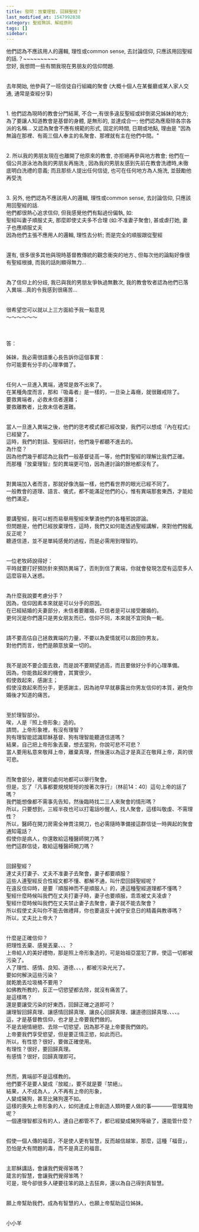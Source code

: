 ```yaml
---
title: 發問：放棄理智，回歸聖經？
last_modified_at: 1547992838
category: 聖經無誤、解經原則
tags: []
sidebar: 
---
```


<p>他們認為不應該用人的邏輯, 理性或common sense, 去討論信仰, 只應該用回聖經的話.？<!--more-->~~~~~~~~~~<br/>您好, 我想問一些有關我現在男朋友的信仰問題.<br/><br/><br/>去年開始, 他參與了一班信徒自行組織的聚會 (大概十個人在某餐廳或某人家人交通, 通常是查經分享)<br/><br/><br/>1. 他們認為現時的教會分門結黨, 不合一,有很多違反聖經或絆倒弟兄姊妹的地方; 為了要讓人知道教會是基督的身體, 是無形的, 並達成合一; 他們認為應廢除各宗各派的名稱... 又認為聚會不應有規範的形式, 固定的時間, 日期或地點, 理由是 "因為無論在那裡、有兩三個人奉主的名聚會、那裡就有主在他們中間。"<br/><br/><br/>2. 所以我的男朋友現在也離開了他原來的教會, 亦拒絕再參與地方教會; 他們在一個公共游泳池為我的男朋友再施洗 , 因為我的男朋友感到先前在教會洗禮時,未徹底明白洗禮的意義; 而且那些人提出任何信徒, 也可在任何地方為人施洗, 並鼓勵他再受洗<br/><br/><br/>3. 另外, 他們認為不應該用人的邏輯, 理性或common sense, 去討論信仰, 只應該用回聖經的話. <br/>他們都很熱心追求信仰, 但我感覺他們有點過份偏執, 如: <br/>聖經叫妻子順服丈夫, 那麼即使丈夫多不合理 (如:不准妻子聚會), 甚或虐打她, 妻子也應順服丈夫<br/>因為他們主張不應用人的邏輯, 理性去分析;  而是完全的順服跟從聖經<br/><br/><br/>還有, 很多很多其他與現時基督教傳統的觀念衝突的地方., 但每次他的論點好像很有聖經根據, 而我的話則顯得無力...<br/><br/><br/>為了信仰上的分歧, 我已與我的男朋友爭執過無數次,  我的教會牧者認為他們已落入異端...真的令我感到很痛苦...<br/><br/><br/>很希望您可以就以上三方面給予我一點意見<br/>～～～～～～<br/><br/><br/><br/>答：<br/><br/>姊妹，我必需很語重心長告訴你這個事實：<br/>你可能要有分手的心理準備了。<br/><br/><br/>任何人一旦進入異端，通常是救不出來了。<br/>在某種角度而言，那和『吸毒者』是一樣的，一旦染上毒癮，就很難戒除了。<br/>要救異端者，必救未信者還難；<br/>要救離教者，比救未信者還難。<br/><br/><br/>當人一旦進入異端之後，他們的思考模式都已經改變，我們可以想成『內在程式』已經變了。<br/>這時，我們的對話、聖經研討，他們幾乎都聽不進去的。<br/>為什麼？<br/>因為他們幾乎都認為比我們一般基督徒高一等，他們對聖經的理解比我們正確。<br/>而那種『放棄理智』型的異端更可怕，因為連討論的餘地都沒有了。<br/><br/><br/>對異端加入者而言，那就好像洗腦一樣，他們看世界的眼光已經不同了。<br/>一般教會的道理、語言、儀式，都不能滿足他們的心，惟有異端那套東西，才能給他們滿足。<br/><br/><br/>要講聖經，我可以輕而易舉用聖經來擊潰他們的各種邪說謬論。<br/>但問題是，他們已經放棄理性，這時，我們又如何能透過聖經講解，來對他們撥亂反正呢？<br/>聽道信道，並不是單純感覺的過程，而是必需用到理智的。<br/><br/><br/>一位老牧師說得好：<br/>平時就要打好預防針來預防異端了，否則到信了異端，你就會發現怎麼有這麼多人這麼容易入迷惑。<br/><br/><br/>為什麼我說要考慮分手？<br/>因為，信仰因素本來就是可以分手的原因。<br/>在已經結婚的夫妻部分，未信者要離婚，已信者是可以接受離婚的。<br/>更何況是你們還只是男女朋友而已，信仰不同，本來就不宜同負一軛。<br/><br/><br/>請不要高估自己拯救異端的力量，不要以為愛情就可以救回你男友。<br/>對他們而言，他們是願意放棄一切的。<br/><br/><br/>我不是說不要企圖去救，而是說不要期望過高，而且要做好分手的心理準備。<br/>因為，你能救起來的機會，其實很少。<br/>假使救起來，感謝主；<br/>假使沒救起來而分手，更感謝主，因為祂早早就暴露出你男友信仰的本質，避免你婚後才知道的痛苦。<br/><br/><br/>至於理智部分。<br/>唉，人是『照上帝形象』造的。<br/>請問，上帝形象裡，有沒有理智？<br/>狗有理智能認識耶穌基督、狗有理智能聽道信道嗎？<br/>結果，自己把上帝形象丟棄，想去當狗，你說可悲不可悲？<br/>當人要用私意來敬拜上帝，離棄真理，然後還以為這才是真正在敬拜上帝，真的很可悲。<br/><br/><br/>而聚會部分，確實何處何地都可以舉行聚會。<br/>但是，忘了『凡事都要規規矩矩的按著次序行』（林前14：40）這句上帝的話了嗎？<br/>我們能想像都不需事先告知，然後臨時找二三人來聚會的情形嗎？<br/>所以，只要想到，三經半夜也可以打電話吵醒人，找人聚會，這樣叫敬虔、不需理性？<br/>所以，醫師在開刀房需全神貫注開刀，也必需隨時準備接這群信徒一時興起的聚會通知電話？<br/>假使你是病人，你還敢給這種醫師開刀嗎？<br/>他們這群信徒，敢給這種醫師開刀嗎？<br/><br/><br/>回歸聖經？<br/>連丈夫打妻子、丈夫不准妻子去聚會，妻子都要順服？<br/>這些人連聖經反合性經文都不懂、都解不通，叫什麼回歸聖經呢？<br/>在違反信仰時，是要『順服神而不是順服人』的，連這種聖經道理都不懂嗎？<br/>聖經什麼時候叫我們在丈夫打妻子時，妻子也要順服，乖乖被丈夫凌虐？<br/>聖經什麼時候叫我們在丈夫禁止妻子去聚會，妻子就不能去聚會？<br/>所以假使丈夫叫你不能去做禮拜，你也要違反十誡守安息日的精義與教導嗎？<br/>所以，丈夫比上帝大？<br/><br/><br/>什麼是正確信仰？<br/>把理性丟棄、感覺丟棄、、、？<br/>上帝給人的美好禮物，那是照上帝形象造的，可是始祖亞當犯了罪，使這一切都被污染了。<br/>人了理性、感情、良知、道德、、、，都被污染光光了。<br/>要如何解決這些污染？<br/>就乾脆丟垃圾桶不要用？<br/>如佛教所教的，反正一切慾望都去除，就沒有痛苦了。<br/>是這樣嗎？<br/>還是要讓受污染的好東西，回歸正確之道即可？<br/>讓理智回歸真理、讓感情回歸真理、讓良心回歸真理、讓道德回歸真理、、、、。<br/>這，才是基督教信仰，也才是上帝要我們做的。<br/>不是去絕情絕慾、去除一切慾望，因為那不是上帝要我們做的。<br/>上帝要我們享受慾望，但是要正情正慾，如此而已。<br/>所以，有性慾？很好，要做正確使用。<br/>有理性？很好，要回歸真理。<br/>有感情？很好，回歸真理即可。<br/><br/><br/>然而，異端卻不是這樣教的。<br/>他們要不是要人變成『放縱』，要不就是要『禁絕』。<br/>結果，人不成為人，人不再有上帝的形象，<br/>人變成豬狗，甚至比豬狗還不如。<br/>這樣的喪失上帝形象的人，如何達成上帝創造人類時要人做的事————管理萬物呢？<br/>一個連理智都沒有的人，連自己都管不了，都已經變成豬狗等級了，還能管什麼？<br/><br/><br/>假使一個人傳的福音，不是使人更有智慧，反而越信越笨，那麼，這種「福音」，恐怕是大有問題的毒，而不是真正的福音。<br/><br/><br/>主耶穌講話，會讓我們覺得笨嗎？<br/>箴言的智慧，會讓我們覺得笨嗎？<br/>可是，現今卻很多人硬要往笨的路上去狂奔，還以為自己得到真智慧。<br/><br/><br/>願上帝幫助我們，成為有智慧的人，也願上帝幫助這位姊妹。<br/><br/><br/>小小羊<br/><br/><br/><br/>
</p>